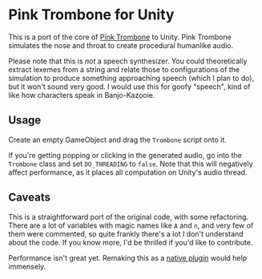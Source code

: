# Pink Trombone for Unity

This is a port of the core of [Pink Trombone](https://dood.al/pinktrombone/) to Unity.
Pink Trombone simulates the nose and throat to create procedural humanlike audio.

Please note that this is *not* a speech synthesizer. You could theoretically extract lexemes
from a string and relate those to configurations of the simulation to produce something
approaching speech (which I plan to do), but it won't sound very good. I would use this
for goofy "speech", kind of like how characters speak in Banjo-Kazooie.

## Usage

Create an empty GameObject and drag the `Trombone` script onto it.

If you're getting popping or clicking in the generated audio, go into the `Trombone` class and set 
`DO_THREADING` to `false`. Note that this will negatively affect performance, as it places all
computation on Unity's audio thread.

## Caveats

This is a straightforward port of the original code, with some refactoring.
There are a lot of variables with magic names like `A` and `n`, and very few of them were commented,
so quite frankly there's a lot I don't understand about the code. If you know more, I'd be thrilled
if you'd like to contribute.

Performance isn't great yet. Remaking this as a [native plugin](https://docs.unity3d.com/Manual/AudioMixerNativeAudioPlugin.html) would help immensely.